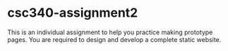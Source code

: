 # csc340-assignment2
This is an individual assignment to help you practice making prototype pages. You are required to design and develop a complete static website. 
